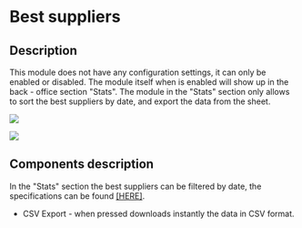 # Best suppliers

## Description

This module does not have any configuration settings, it can only be enabled or disabled. The module itself when is enabled will show up in the back - office section "Stats". The module in the "Stats" section only allows to sort the best suppliers by date, and export the data from the sheet.

![](<../../../../../.gitbook/assets/Screenshot 2022-07-29 at 14-51-49 Module manager • test.png>)

![](<../../../../../.gitbook/assets/Screenshot 2022-07-29 at 14-52-15 Stats • test.png>)



## Components description

In the "Stats" section the best suppliers can be filtered by date, the specifications can be found [\[HERE\]](../../../common-components/stats-page-specific-component/filtering-components-in-stats.md).

* CSV Export - when pressed downloads instantly the data in CSV format.
